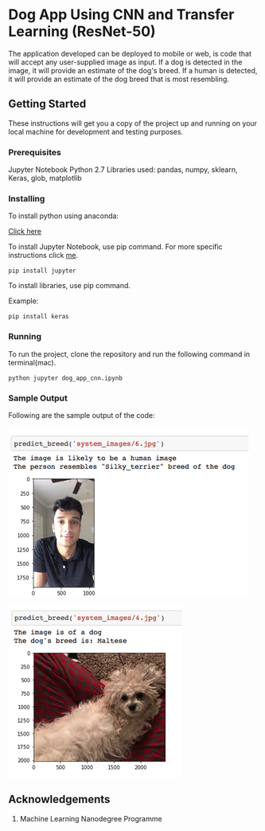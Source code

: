 # Dog App Using CNN and Transfer Learning (ResNet-50)

The application developed can be deployed to mobile or web, is code that will accept any user-supplied image as input. If a dog is detected in the image, it will provide an estimate of the dog's breed. If a human is detected, it will provide an estimate of the dog breed that is most resembling.

## Getting Started

These instructions will get you a copy of the project up and running on your local machine for development and testing purposes.

### Prerequisites

Jupyter Notebook
Python 2.7
Libraries used: pandas, numpy, sklearn, Keras, glob, matplotlib

### Installing

To install python using anaconda:

[Click here](https://conda.io/docs/user-guide/install/)

To install Jupyter Notebook, use pip command. For more specific instructions click [me](http://jupyter.readthedocs.io/en/latest/install.html).

```
pip install jupyter
```

To install libraries, use pip command.

Example:

```
pip install keras
```
### Running

To run the project, clone the repository and run the following command in terminal(mac).

```
python jupyter dog_app_cnn.ipynb
```
### Sample Output

Following are the sample output of the code:

![This is me and its embarassing but more fun](https://github.com/nsb007/Dog-App/blob/master/Sample%20Output%201.png)

![This is my dog](https://github.com/nsb007/Dog-App/blob/master/Sample%20Output%202.png)


## Acknowledgements

1. Machine Learning Nanodegree Programme 
